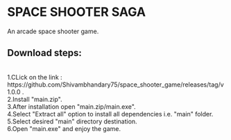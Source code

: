 # SPACE SHOOTER SAGA 
An arcade space shooter game.

<h2>Download steps:</h2><br>
1.CLick on the link : https://github.com/Shivambhandary75/space_shooter_game/releases/tag/v1.0.0 .<br>
2.Install "main.zip". <br>
3.After installation open "main.zip/main.exe".<br>
4.Select "Extract all"  option to install all dependencies i.e. "main" folder.<br>
5.Select desired "main"  directory destination.<br>
6.Open  "main.exe"  and enjoy the game.<br>
